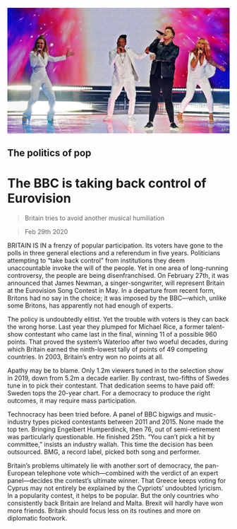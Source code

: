 ![](./images/20200229_BRP002_0.jpg)

## The politics of pop

# The BBC is taking back control of Eurovision

> Britain tries to avoid another musical humiliation

> Feb 29th 2020

BRITAIN IS IN a frenzy of popular participation. Its voters have gone to the polls in three general elections and a referendum in five years. Politicians attempting to “take back control” from institutions they deem unaccountable invoke the will of the people. Yet in one area of long-running controversy, the people are being disenfranchised. On February 27th, it was announced that James Newman, a singer-songwriter, will represent Britain at the Eurovision Song Contest in May. In a departure from recent form, Britons had no say in the choice; it was imposed by the BBC—which, unlike some Britons, has apparently not had enough of experts.

The policy is undoubtedly elitist. Yet the trouble with voters is they can back the wrong horse. Last year they plumped for Michael Rice, a former talent-show contestant who came last in the final, winning 11 of a possible 960 points. That proved the system’s Waterloo after two woeful decades, during which Britain earned the ninth-lowest tally of points of 49 competing countries. In 2003, Britain’s entry won no points at all.

Apathy may be to blame. Only 1.2m viewers tuned in to the selection show in 2019, down from 5.2m a decade earlier. By contrast, two-fifths of Swedes tune in to pick their contestant. That dedication seems to have paid off: Sweden tops the 20-year chart. For a democracy to produce the right outcomes, it may require mass participation.

Technocracy has been tried before. A panel of BBC bigwigs and music-industry types picked contestants between 2011 and 2015. None made the top ten. Bringing Engelbert Humperdinck, then 76, out of semi-retirement was particularly questionable. He finished 25th. “You can’t pick a hit by committee,” insists an industry wallah. This time the decision has been outsourced. BMG, a record label, picked both song and performer.

Britain’s problems ultimately lie with another sort of democracy, the pan-European telephone vote which—combined with the verdict of an expert panel—decides the contest’s ultimate winner. That Greece keeps voting for Cyprus may not entirely be explained by the Cypriots’ undoubted lyricism. In a popularity contest, it helps to be popular. But the only countries who consistently back Britain are Ireland and Malta. Brexit will hardly have won more friends. Britain should focus less on its routines and more on diplomatic footwork.